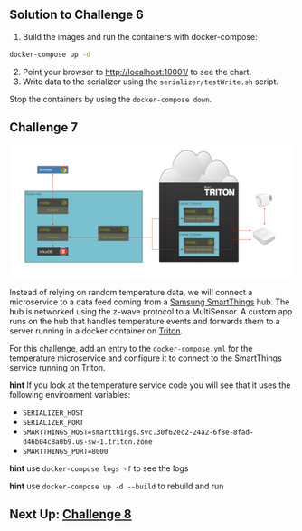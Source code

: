 ## Solution to Challenge 6

1. Build the images and run the containers with docker-compose:

```sh
docker-compose up -d
```

2. Point your browser to [http://localhost:10001/]() to see the chart.
3. Write data to the serializer using the `serializer/testWrite.sh` script.

Stop the containers by using the `docker-compose down`.


## Challenge 7

![image](../images/challenge7.png)

Instead of relying on random temperature data, we will connect a microservice to a data feed coming from a [Samsung SmartThings](http://smartthings.com/) hub. The hub is networked using the z-wave protocol to a MultiSensor. A custom app runs on the hub that handles temperature events and forwards them to a server running in a docker container on [Triton](https://www.joyent.com/triton).

For this challenge, add an entry to the `docker-compose.yml` for the temperature microservice and configure it to connect to the SmartThings service running on Triton.

__hint__ If you look at the temperature service code you will see that it uses the following environment variables:

* `SERIALIZER_HOST`
* `SERIALIZER_PORT`
* `SMARTTHINGS_HOST=smartthings.svc.30f62ec2-24a2-6f8e-8fad-d46b04c8a0b9.us-sw-1.triton.zone`
* `SMARTTHINGS_PORT=8000`

__hint__ use `docker-compose logs -f` to see the logs

__hint__ use `docker-compose up -d --build` to rebuild and run


## Next Up: [Challenge 8](../challenge8/README.md)
